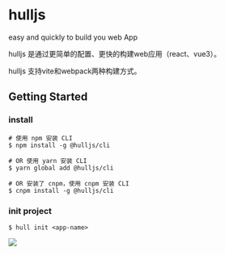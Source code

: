 # hulljs

easy and quickly to build you web App

hulljs 是通过更简单的配置、更快的构建web应用（react、vue3）。

hulljs 支持vite和webpack两种构建方式。

## Getting Started

### install

```shell
# 使用 npm 安装 CLI
$ npm install -g @hulljs/cli

# OR 使用 yarn 安装 CLI
$ yarn global add @hulljs/cli

# OR 安装了 cnpm，使用 cnpm 安装 CLI
$ cnpm install -g @hulljs/cli
```

### init project
```shell
$ hull init <app-name>
```

![](https://github.com/luoguoxiong/hulljs/blob/main/public/images/init.png?raw=true)
